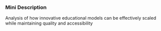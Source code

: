 ### Mini Description

Analysis of how innovative educational models can be effectively scaled while maintaining quality and accessibility
